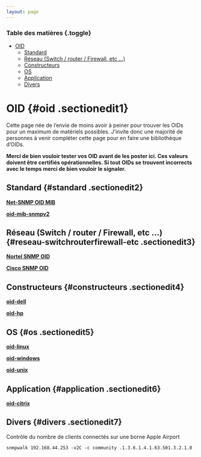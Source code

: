 ```yaml
---
layout: page
---
```


### Table des matières {.toggle}

-   [OID](start.html#oid)
    -   [Standard](start.html#standard)
    -   [Réseau (Switch / router / Firewall, etc
        ...)](start.html#reseau-switchrouterfirewall-etc)
    -   [Constructeurs](start.html#constructeurs)
    -   [OS](start.html#os)
    -   [Application](start.html#application)
    -   [Divers](start.html#divers)

OID {#oid .sectionedit1}
===

Cette page née de l’envie de moins avoir à peiner pour trouver les OIDs
pour un maximum de matériels possibles. J’invite donc une majorité de
personnes à venir compléter cette page pour en faire une bibliothèque
d’OIDs.

**Merci de bien vouloir tester vos OID avant de les poster ici. Ces
valeurs doivent être certifiés opérationnelles. Si tout OIDs se trouvent
incorrects avec le temps merci de bien vouloir le signaler.**

Standard {#standard .sectionedit2}
--------

**[Net-SNMP OID
MIB](../../../../../supervision/snmp/oid/oid-mib-net-snmp.html "supervision:snmp:oid:oid-mib-net-snmp")**

**[oid-mib-snmpv2](http://wiki.monitoring-fr.org/supervision/snmp/oid/oid-mib-snmpv2 "supervision:snmp:oid:oid-mib-snmpv2")**

Réseau (Switch / router / Firewall, etc ...) {#reseau-switchrouterfirewall-etc .sectionedit3}
--------------------------------------------

**[Nortel SNMP
OID](../../../../../supervision/snmp/oid/oid-nortel.html "supervision:snmp:oid:oid-nortel")**

**[Cisco SNMP
OID](../../../../../supervision/snmp/oid/oid-cisco.html "supervision:snmp:oid:oid-cisco")**

Constructeurs {#constructeurs .sectionedit4}
-------------

**[oid-dell](http://wiki.monitoring-fr.org/supervision/snmp/oid/oid-dell "supervision:snmp:oid:oid-dell")**

**[oid-hp](http://wiki.monitoring-fr.org/supervision/snmp/oid/oid-hp "supervision:snmp:oid:oid-hp")**

OS {#os .sectionedit5}
--

**[oid-linux](http://wiki.monitoring-fr.org/supervision/snmp/oid/oid-linux "supervision:snmp:oid:oid-linux")**

**[oid-windows](http://wiki.monitoring-fr.org/supervision/snmp/oid/oid-windows "supervision:snmp:oid:oid-windows")**

**[oid-unix](http://wiki.monitoring-fr.org/supervision/snmp/oid/oid-unix "supervision:snmp:oid:oid-unix")**

Application {#application .sectionedit6}
-----------

**[oid-citrix](http://wiki.monitoring-fr.org/supervision/snmp/oid/oid-citrix "supervision:snmp:oid:oid-citrix")**

Divers {#divers .sectionedit7}
------

Contrôle du nombre de clients connectés sur une borne Apple Airport

~~~~ {.code}
snmpwalk 192.168.44.253 -v2C -c community .1.3.6.1.4.1.63.501.3.2.1.0
~~~~
